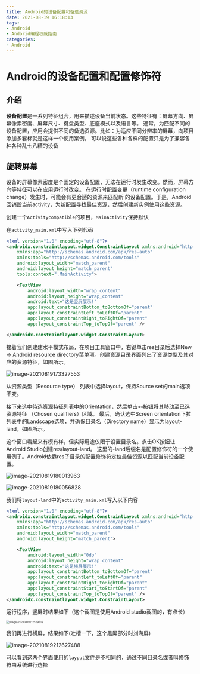 ```yaml
---
title: Android的设备配置和备选资源
date: 2021-08-19 16:18:13
tags:
- Android
- Andorid编程权威指南
categories:
- Android
---
```


# Android的设备配置和配置修饰符

## 介绍

**设备配置**是一系列特征组合，用来描述设备当前状态。这些特征有：屏幕方向、屏幕像素密度、屏幕尺寸、键盘类型、底座模式以及语言等。 通常，为匹配不同的设备配置，应用会提供不同的备选资源。比如：为适应不同分辨率的屏幕，向项目添加多套标就是这样一个使用案例。 可以说这些各种各样的配置只是为了兼容各种各种乱七八糟的设备

## 旋转屏幕

设备的屏幕像素密度是个固定的设备配置，无法在运行时发生改变。然而，屏幕方向等特征可以在应用运行时改变。 在运行时配置变更（runtime configuration change）发生时，可能会有更合适的资源来匹配新 的设备配置。于是，Android回销毁当前activity，为新配置寻找最佳资源，然后创建新实例使用这些资源。

创建一个`Activitycompatible`的项目，`MainActivity`保持默认

在`activity_main.xml`中写入下列代码

```xml
<?xml version="1.0" encoding="utf-8"?>
<androidx.constraintlayout.widget.ConstraintLayout xmlns:android="http://schemas.android.com/apk/res/android"
    xmlns:app="http://schemas.android.com/apk/res-auto"
    xmlns:tools="http://schemas.android.com/tools"
    android:layout_width="match_parent"
    android:layout_height="match_parent"
    tools:context=".MainActivity">

    <TextView
        android:layout_width="wrap_content"
        android:layout_height="wrap_content"
        android:text="这是竖屏展示!"
        app:layout_constraintBottom_toBottomOf="parent"
        app:layout_constraintLeft_toLeftOf="parent"
        app:layout_constraintRight_toRightOf="parent"
        app:layout_constraintTop_toTopOf="parent" />

</androidx.constraintlayout.widget.ConstraintLayout>
```

接着我们创建建水平模式布局，在项目工具窗口中，右键单击res目录后选择New → Android resource directory菜单项。创建资源目录界面列出了资源类型及其对应的资源特征，如图所示。

![image-20210819173327553](https://cdn.jsdelivr.net/gh/zhou-ning/blog-image-bed@main/android/image-20210819173327553.png)

从资源类型（Resource type） 列表中选择layout，保持Source set的main选项不变。

接下来选中待选资源特征列表中的Orientation，然后单击`>>`按钮将其移动至已选资源特征 （Chosen qualifiers）区域。 最后，确认选中Screen orientation下拉列表中的Landscape选项，并确保目录名（Directory  name）显示为layout-land，如图所示。

这个窗口看起来有模有样，但实际用途仅限于设置目录名。点击OK按钮让Android Studio创建res/layout-land。 这里的-land后缀名是配置修饰符的一个使用例子。Android依靠res子目录的配置修饰符定位最佳资源以匹配当前设备配置。

![image-20210819180013963](https://cdn.jsdelivr.net/gh/zhou-ning/blog-image-bed@main/android/image-20210819180013963.png)

![image-20210819180056828](https://cdn.jsdelivr.net/gh/zhou-ning/blog-image-bed@main/android/image-20210819180056828.png)

我们将`layout-land`中的`activity_main.xml`写入以下内容

```xml
<?xml version="1.0" encoding="utf-8"?>
<androidx.constraintlayout.widget.ConstraintLayout xmlns:android="http://schemas.android.com/apk/res/android"
    xmlns:app="http://schemas.android.com/apk/res-auto"
    xmlns:tools="http://schemas.android.com/tools"
    android:layout_width="match_parent"
    android:layout_height="match_parent">

    <TextView
        android:layout_width="0dp"
        android:layout_height="wrap_content"
        android:text="这是横屏展示!"
        app:layout_constraintBottom_toBottomOf="parent"
        app:layout_constraintLeft_toLeftOf="parent"
        app:layout_constraintRight_toRightOf="parent"
        app:layout_constraintStart_toStartOf="parent"
        app:layout_constraintTop_toTopOf="parent" />
</androidx.constraintlayout.widget.ConstraintLayout>
```

运行程序，竖屏时结果如下（这个截图是使用Android studio截图的，有点长）

<img src="https://cdn.jsdelivr.net/gh/zhou-ning/blog-image-bed@main/android/image-20210819212529509.png" alt="image-20210819212529509" style="zoom:50%;" />

我们再进行横屏，结果如下(吐槽一下，这个黑屏部分时刘海屏)

![image-20210819212627488](https://cdn.jsdelivr.net/gh/zhou-ning/blog-image-bed@main/android/image-20210819212627488.png)

可以看到这两个界面使用的`layput`文件是不相同的，通过不同目录名或者叫修饰符由系统进行选择


